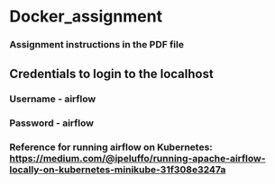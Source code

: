 # Docker_assignment

### Assignment instructions in the PDF file

## Credentials to login to the localhost
### Username - airflow
### Password - airflow

### Reference for running airflow on Kubernetes: https://medium.com/@ipeluffo/running-apache-airflow-locally-on-kubernetes-minikube-31f308e3247a
